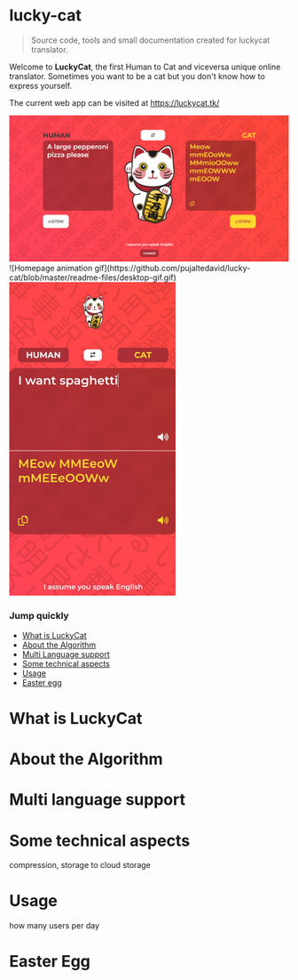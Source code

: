 # lucky-cat

> Source code, tools and small documentation created for luckycat translator.

Welcome to **LuckyCat**, the first Human to Cat and viceversa unique online translator. Sometimes you want to be a cat but you don't know how to express yourself.

The current web app can be visited at https://luckycat.tk/

<img src="/readme-files/home-desktop.png" alt="Home translation example in desktop mode">
![Homepage animation gif](https://github.com/pujaltedavid/lucky-cat/blob/master/readme-files/desktop-gif.gif)
<img src="/readme-files/home-phone.jpg" alt="Home translation example in mobile mode" width="300">

### Jump quickly

- [What is LuckyCat](#what-is-luckycat)
- [About the Algorithm](#about-the-algorithm)
- [Multi Language support](#main-design-features)
- [Some technical aspects](#some-technical-aspects)
- [Usage](#usage)
- [Easter egg](#easter-egg)

# What is LuckyCat

# About the Algorithm

# Multi language support

# Some technical aspects

compression, storage to cloud storage

# Usage

how many users per day

# Easter Egg
